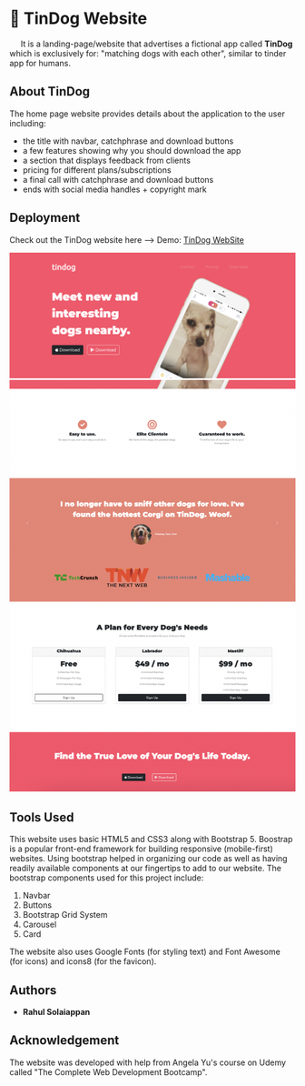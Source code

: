 # 🐶 TinDog Website
&nbsp;&nbsp;&nbsp;&nbsp; It is a landing-page/website that advertises a fictional app called **TinDog** which is exclusively for: "matching dogs with each other", similar to tinder app for humans.

## About TinDog
The home page website provides details about the application to the user including:   
- the title with navbar, catchphrase and download buttons  
- a few features showing why you should download the app  
- a section that displays feedback from clients  
- pricing for different plans/subscriptions  
- a final call with catchphrase and download buttons  
- ends with social media handles + copyright mark

## Deployment

Check out the TinDog website here --> Demo: [TinDog WebSite](https://rahuls1428.github.io/myTinDog/)

![tindog-website-pic](./images/tindog1.png)
![tindog-website-pic](./images/tindog2.png)

## Tools Used

This website uses basic HTML5 and CSS3 along with Bootstrap 5. Boostrap is a popular front-end framework for building responsive (mobile-first) websites.
Using bootstrap helped in organizing our code as well as having readily available components at our fingertips to add to our website. The bootstrap components used for this project include:  
1. Navbar 
2. Buttons
3. Bootstrap Grid System
4. Carousel
5. Card

The website also uses Google Fonts (for styling text) and Font Awesome (for icons) and icons8 (for the favicon).

## Authors

  * **Rahul Solaiappan**

## Acknowledgement
The website was developed with help from Angela Yu's course on Udemy called "The Complete Web Development Bootcamp".



